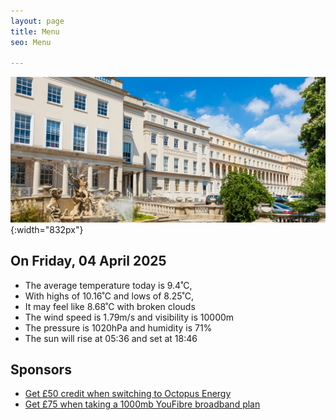 ```yaml
---
layout: page
title: Menu
seo: Menu

---
```


![Logo](/images/logo.jpg){:width="832px"}

<!-- weather_marker starts -->
## On Friday, 04 April 2025

- The average temperature today is 9.4˚C,
- With highs of 10.16˚C and lows of 8.25˚C,
- It may feel like 8.68˚C with broken clouds
- The wind speed is 1.79m/s and visibility is 10000m
- The pressure is 1020hPa and humidity is 71%
- The sun will rise at 05:36 and set at 18:46

<!-- weather_marker ends -->

## Sponsors

- [Get £50 credit when switching to Octopus Energy](https://bit.ly/3oD1nnS)
- [Get £75 when taking a 1000mb YouFibre broadband plan](https://aklam.io/91zWhU?)



